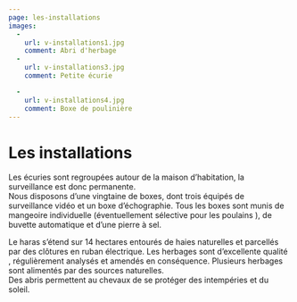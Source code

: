 ```yaml
---
page: les-installations
images:
  -
    url: v-installations1.jpg
    comment: Abri d'herbage
  -
    url: v-installations3.jpg
    comment: Petite écurie

  -
    url: v-installations4.jpg
    comment: Boxe de poulinière
---
```


# Les installations

Les écuries sont regroupées autour de la maison d’habitation, la surveillance est donc permanente.  
Nous disposons d’une vingtaine de boxes, dont trois équipés de surveillance vidéo et un boxe d’échographie. Tous les boxes sont munis de mangeoire individuelle (éventuellement sélective pour les poulains ), de buvette automatique et d’une pierre à sel.

Le haras s’étend sur 14 hectares entourés de haies naturelles et parcellés par des clôtures en ruban électrique. Les herbages sont d’excellente qualité , régulièrement analysés et amendés en conséquence. Plusieurs herbages sont alimentés par des sources naturelles.  
Des abris permettent au chevaux de se protéger des intempéries et du soleil.
